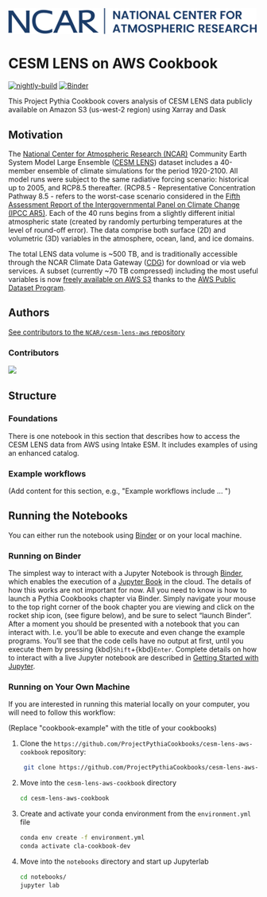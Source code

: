 <img src="notebooks/images/logos/NCAR-contemp-logo-blue.svg" alt="NCAR logo" width="500"/>

# CESM LENS on AWS Cookbook

[![nightly-build](https://github.com/ProjectPythiaCookbooks/cesm-lens-aws-cookbook/actions/workflows/nightly-build.yaml/badge.svg)](https://github.com/ProjectPythiaCookbooks/cesm-lens-aws-cookbook/actions/workflows/nightly-build.yaml)
[![Binder](https://binder-staging.2i2c.cloud/badge_logo.svg)](https://binder-staging.2i2c.cloud/v2/gh/ProjectPythiaCookbooks/cesm-lens-aws-cookbook/main?labpath=notebooks)

This Project Pythia Cookbook covers analysis of CESM LENS data publicly available on Amazon S3 (us-west-2 region) using Xarray and Dask

## Motivation

The [National Center for Atmospheric Research (NCAR)](https://ncar.ucar.edu/) Community Earth System Model Large Ensemble ([CESM LENS](https://www.cesm.ucar.edu/projects/community-projects/LENS/)) dataset includes a 40-member ensemble of climate simulations for the period 1920-2100. All model runs were subject to the same radiative forcing scenario: historical up to 2005, and RCP8.5 thereafter. (RCP8.5 - Representative Concentration Pathway 8.5 - refers to the worst-case scenario considered in the [Fifth Assessment Report of the Intergovernmental Panel on Climate Change (IPCC AR5)](https://www.ipcc.ch/report/ar5/wg1/). Each of the 40 runs begins from a slightly different initial atmospheric state (created by randomly perturbing temperatures at the level of round-off error). The data comprise both surface (2D) and volumetric (3D) variables in the atmosphere, ocean, land, and ice domains.

The total LENS data volume is ~500 TB, and is traditionally accessible through the NCAR Climate Data Gateway ([CDG](https://www.earthsystemgrid.org/dataset/ucar.cgd.ccsm4.CESM_CAM5_BGC_LE.html)) for download or via web services. A subset (currently ~70 TB compressed) including the most useful variables is now [freely available on AWS S3](https://registry.opendata.aws/ncar-cesm-lens/) thanks to the [AWS Public Dataset Program](https://aws.amazon.com/opendata/open-data-sponsorship-program/).

## Authors

[See contributors to the `NCAR/cesm-lens-aws` repository](https://github.com/NCAR/cesm-lens-aws/graphs/contributors)

### Contributors

<a href="https://github.com/ProjectPythiaCookbooks/cesm-lens-aws-cookbook/graphs/contributors">
  <img src="https://contrib.rocks/image?repo=ProjectPythiaCookbooks/cesm-lens-aws-cookbook" />
</a>

## Structure

### Foundations
There is one notebook in this section that describes how to access the CESM LENS data from AWS using Intake ESM. It includes examples of using an enhanced catalog.

### Example workflows
(Add content for this section, e.g., "Example workflows include ... ")

## Running the Notebooks
You can either run the notebook using [Binder](https://mybinder.org/) or on your local machine.

### Running on Binder

The simplest way to interact with a Jupyter Notebook is through
[Binder](https://mybinder.org/), which enables the execution of a
[Jupyter Book](https://jupyterbook.org) in the cloud. The details of how this works are not
important for now. All you need to know is how to launch a Pythia
Cookbooks chapter via Binder. Simply navigate your mouse to
the top right corner of the book chapter you are viewing and click
on the rocket ship icon, (see figure below), and be sure to select
“launch Binder”. After a moment you should be presented with a
notebook that you can interact with. I.e. you’ll be able to execute
and even change the example programs. You’ll see that the code cells
have no output at first, until you execute them by pressing
{kbd}`Shift`\+{kbd}`Enter`. Complete details on how to interact with
a live Jupyter notebook are described in [Getting Started with
Jupyter](https://foundations.projectpythia.org/foundations/getting-started-jupyter.html).

### Running on Your Own Machine
If you are interested in running this material locally on your computer, you will need to follow this workflow:

(Replace "cookbook-example" with the title of your cookbooks)   

1. Clone the `https://github.com/ProjectPythiaCookbooks/cesm-lens-aws-cookbook` repository:

   ```bash
    git clone https://github.com/ProjectPythiaCookbooks/cesm-lens-aws-cookbook.git
    ```  
1. Move into the `cesm-lens-aws-cookbook` directory
    ```bash
    cd cesm-lens-aws-cookbook
    ```  
1. Create and activate your conda environment from the `environment.yml` file
    ```bash
    conda env create -f environment.yml
    conda activate cla-cookbook-dev
    ```  
1.  Move into the `notebooks` directory and start up Jupyterlab
    ```bash
    cd notebooks/
    jupyter lab
    ```
